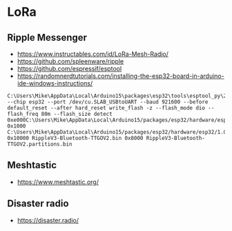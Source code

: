 # LoRa

## Ripple Messenger

* https://www.instructables.com/id/LoRa-Mesh-Radio/
* https://github.com/spleenware/ripple
* https://github.com/espressif/esptool
* https://randomnerdtutorials.com/installing-the-esp32-board-in-arduino-ide-windows-instructions/

```
C:\Users\Mike\AppData\Local\Arduino15\packages\esp32\tools\esptool_py\2.6.1/esptool --chip esp32 --port /dev/cu.SLAB_USBtoUART --baud 921600 --before default_reset --after hard_reset write_flash -z --flash_mode dio --flash_freq 80m --flash_size detect 0xe000C:\Users\Mike\AppData\Local\Arduino15/packages/esp32/hardware/esp32/1.0.4/tools/partitions/boot_app0.bin 0x1000 C:\Users\Mike\AppData\Local\Arduino15/packages/esp32/hardware/esp32/1.0.4/tools/sdk/bin/bootloader_dio_80m.bin 0x10000 RippleV3-Bluetooth-TTGOV2.bin 0x8000 RippleV3-Bluetooth-TTGOV2.partitions.bin
```

## Meshtastic

* https://www.meshtastic.org/

## Disaster radio

* https://disaster.radio/